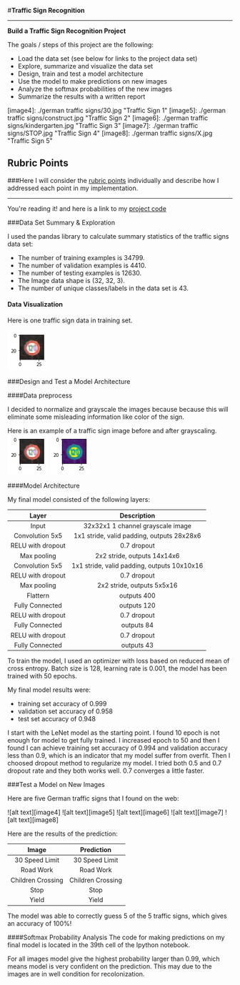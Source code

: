#**Traffic Sign Recognition** 


---

**Build a Traffic Sign Recognition Project**

The goals / steps of this project are the following:
* Load the data set (see below for links to the project data set)
* Explore, summarize and visualize the data set
* Design, train and test a model architecture
* Use the model to make predictions on new images
* Analyze the softmax probabilities of the new images
* Summarize the results with a written report


[//]: # (Image References)

[image1]: ./examples/exp1.png "OriginalPlot"
[image2]: ./examples/exp2.png "GrayscalingPlot"
[image3]: ./examples/random_noise.jpg "Random Noise"
[image4]: ./german traffic signs/30.jpg "Traffic Sign 1"
[image5]: ./german traffic signs/construct.jpg "Traffic Sign 2"
[image6]: ./german traffic signs/kindergarten.jpg "Traffic Sign 3"
[image7]: ./german traffic signs/STOP.jpg "Traffic Sign 4"
[image8]: ./german traffic signs/X.jpg "Traffic Sign 5"

## Rubric Points
###Here I will consider the [rubric points](https://review.udacity.com/#!/rubrics/481/view) individually and describe how I addressed each point in my implementation.  

---

You're reading it! and here is a link to my [project code](https://github.com/udacity/CarND-Traffic-Sign-Classifier-Project/blob/master/Traffic_Sign_Classifier.ipynb)

###Data Set Summary & Exploration

I used the pandas library to calculate summary statistics of the traffic
signs data set:

* The number of training examples is 34799.
* The number of validation examples is 4410.
* The number of testing examples is 12630.
* The Image data shape is (32, 32, 3).
* The number of unique classes/labels in the data set is 43.

#### Data Visualization

Here is one traffic sign data in training set.

![120 speed limit sign][image1]

###Design and Test a Model Architecture

####Data preprocess

I decided to normalize and grayscale the images because because this will eliminate some misleading information like color of the sign.

Here is an example of a traffic sign image before and after grayscaling.
![before][image1]
![after][image2]


####Model Architecture

My final model consisted of the following layers:

| Layer         		|     Description	        					| 
|:---------------------:|:---------------------------------------------:| 
| Input         		| 32x32x1 1 channel grayscale image   			| 
| Convolution 5x5     	| 1x1 stride, valid padding, outputs 28x28x6 	|
| RELU with dropout		| 0.7 dropout									|
| Max pooling	      	| 2x2 stride,  outputs 14x14x6 					|
| Convolution 5x5	    | 1x1 stride, valid padding, outputs 10x10x16	|
| RELU with dropout		| 0.7 dropout  									|
| Max pooling			| 2x2 stride,  outputs 5x5x16					|
| Flattern				| outputs 400									|
| Fully Connected		| outputs 120									|
| RELU with dropout		| 0.7 dropout									|
| Fully Connected		| outputs 84									|
| RELU with dropout		| 0.7 dropout									|
| Fully Connected		| outputs 43									|
 


To train the model, I used an optimizer with loss based on reduced mean of cross entropy. Batch size is 128, learning rate is 0.001, the model has been trained with 50 epochs.

My final model results were:
* training set accuracy of 0.999
* validation set accuracy of 0.958
* test set accuracy of 0.948

I start with the LeNet model as the starting point. I found 10 epoch is not enough for model to get fully trained. I increased epoch to 50 and then I found I can achieve training set accuracy of 0.994 and validation accuracy less than 0.9, which is an indicator that my model suffer from overfit. Then I choosed dropout method to regularize my model. I tried both 0.5 and 0.7 dropout rate and they both works well. 0.7 converges a little faster.
 

###Test a Model on New Images


Here are five German traffic signs that I found on the web:

![alt text][image4] ![alt text][image5] ![alt text][image6] 
![alt text][image7] ![alt text][image8]



Here are the results of the prediction:

| Image			        |     Prediction	        					| 
|:---------------------:|:---------------------------------------------:| 
| 30 Speed Limit   		| 30 Speed Limit								| 
| Road Work    			| Road Work										|
| Children Crossing		| Children Crossing								|
| Stop		      		| Stop							 				|
| Yield					| Yield			      							|


The model was able to correctly guess 5 of the 5 traffic signs, which gives an accuracy of 100%!

####Softmax Probability Analysis
The code for making predictions on my final model is located in the 39th cell of the Ipython notebook.

For all images model give the highest probability larger than 0.99, which means model is very confident on the prediction. This may due to the images are in well condition for recolonization.
